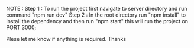 NOTE : 
Step 1 : To run the project first navigate to server directory and run command "npm run dev"
Step 2 : In the root directory run "npm install" to install the dependency and then run "npm start" this will run the project on PORT 3000;

Plese let me know if anything is required.
Thanks

